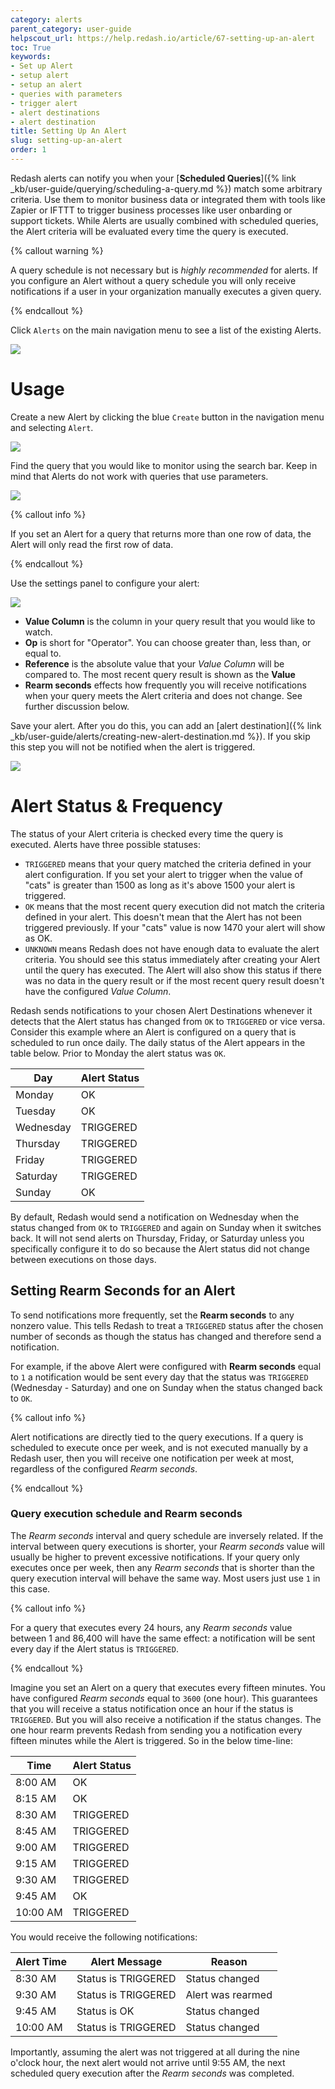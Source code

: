 ```yaml
---
category: alerts
parent_category: user-guide
helpscout_url: https://help.redash.io/article/67-setting-up-an-alert
toc: True
keywords:
- Set up Alert
- setup alert
- setup an alert
- queries with parameters
- trigger alert
- alert destinations
- alert destination
title: Setting Up An Alert
slug: setting-up-an-alert
order: 1
---
```

Redash alerts can notify you when your [**Scheduled Queries**]({% link _kb/user-guide/querying/scheduling-a-query.md %}) match some arbitrary criteria. Use them to monitor business data or integrated them with tools like Zapier or IFTTT to trigger business processes like user onbarding or support tickets. While Alerts are usually combined with scheduled queries, the Alert criteria will be evaluated every time the query is executed.

{% callout warning %}

A query schedule is not necessary but is _highly recommended_ for alerts. If you configure an Alert without a query schedule you will only receive notifications if a user in your organization manually executes a given query.

{% endcallout %}

Click `Alerts` on the main navigation menu to see a list of the existing Alerts.

![](/assets/images/docs/gitbook/alerts.png)

# Usage

Create a new Alert by clicking the blue `Create` button in the navigation menu and selecting `Alert`.

![](/assets/images/docs/gitbook/create-alert.png)

Find the query that you would like to monitor using the search bar. Keep in mind that Alerts do not work with queries that use parameters.

![](/assets/images/docs/gitbook/new-alert-query-search.png)

{% callout info %}

If you set an Alert for a query that returns more than one row of data, the Alert will only read the first row of data.

{% endcallout %}

Use the settings panel to configure your alert:

![](/assets/images/docs/gitbook/alerts_settings.png)

* **Value Column** is the column in your query result that you would like to watch.
* **Op** is short for "Operator". You can choose greater than, less than, or equal to.
* **Reference** is the absolute value that your _Value Column_ will be compared to. The most recent query result is shown as the **Value**
* **Rearm seconds** effects how frequently you will receive notifications when your query meets the Alert criteria and does not change. See further discussion below.

Save your alert. After you do this, you can add an [alert destination]({% link _kb/user-guide/alerts/creating-new-alert-destination.md %}). If you skip this step you will not be notified when the alert is triggered.

![](/assets/images/docs/gitbook/alert_destination.png)

# Alert Status & Frequency

The status of your Alert criteria is checked every time the query is executed. Alerts have three possible statuses:

* `TRIGGERED` means that your query matched the criteria defined in your alert configuration. If you set your alert to trigger when the value of "cats" is greater than 1500 as long as it's above 1500 your alert is triggered.
* `OK` means that the most recent query execution did not match the criteria defined in your alert. This doesn't mean that the Alert has not been triggered previously. If your "cats" value is now 1470 your alert will show as OK.
* `UNKNOWN` means Redash does not have enough data to evaluate the alert criteria. You should see this status immediately after creating your Alert until the query has executed. The Alert will also show this status if there was no data in the query result or if the most recent query result doesn't have the configured _Value Column_.

Redash sends notifications to your chosen Alert Destinations whenever it detects that the Alert status has changed from `OK` to `TRIGGERED` or vice versa. Consider this example where an Alert is configured on a query that is scheduled to run once daily. The daily status of the Alert appears in the table below. Prior to Monday the alert status was `OK`.

| Day       | Alert Status | 
|-----------|--------------| 
| Monday    | OK           | 
| Tuesday   | OK           | 
| Wednesday | TRIGGERED    | 
| Thursday  | TRIGGERED    | 
| Friday    | TRIGGERED    | 
| Saturday  | TRIGGERED    | 
| Sunday    | OK           | 

By default, Redash would send a notification on Wednesday when the status changed from `OK` to `TRIGGERED` and again on Sunday when it switches back. It will not send alerts on Thursday, Friday, or Saturday unless you specifically configure it to do so because the Alert status did not change between executions on those days.

## Setting Rearm Seconds for an Alert

To send notifications more frequently, set the **Rearm seconds** to any nonzero value. This tells Redash to treat a `TRIGGERED` status after the chosen number of seconds as though the status has changed and therefore send a notification.

For example, if the above Alert were configured with **Rearm seconds** equal to `1` a notification would be sent every day that the status was `TRIGGERED` (Wednesday - Saturday) and one on Sunday when the status changed back to `OK`.

{% callout info %}

Alert notifications are directly tied to the query executions. If a query is scheduled to execute once per week, and is not executed manually by a Redash user, then you will receive one notification per week at most, regardless of the configured _Rearm seconds_.

{% endcallout %}

### Query execution schedule and Rearm seconds

The _Rearm seconds_ interval and query schedule are inversely related. If the interval between query executions is shorter, your _Rearm seconds_ value will usually be higher to prevent excessive notifications. If your query only executes once per week, then any _Rearm seconds_ that is shorter than the query execution interval will behave the same way. Most users just use `1` in this case.

{% callout info %}

For a query that executes every 24 hours, any _Rearm seconds_ value between 1 and 86,400 will have the same effect: a notification will be sent every day if the Alert status is `TRIGGERED`.

{% endcallout %}

Imagine you set an Alert on a query that executes every fifteen minutes. You have configured _Rearm seconds_ equal to `3600` (one hour). This guarantees that you will receive a status notification once an hour if the status is `TRIGGERED`. But you will also receive a notification if the status changes. The one hour rearm prevents Redash from sending you a notification every fifteen minutes while the Alert is triggered. So in the below time-line:

| Time     | Alert Status | 
|----------|--------------| 
| 8:00 AM  | OK           | 
| 8:15 AM  | OK           | 
| 8:30 AM  | TRIGGERED    | 
| 8:45 AM  | TRIGGERED    | 
| 9:00 AM  | TRIGGERED    | 
| 9:15 AM  | TRIGGERED    | 
| 9:30 AM  | TRIGGERED    | 
| 9:45 AM  | OK           | 
| 10:00 AM | TRIGGERED    | 

You would receive the following notifications:

| Alert Time | Alert Message       | Reason            | 
|------------|---------------------|-------------------| 
| 8:30 AM    | Status is TRIGGERED | Status changed    | 
| 9:30 AM    | Status is TRIGGERED | Alert was rearmed | 
| 9:45 AM    | Status is OK        | Status changed    | 
| 10:00 AM   | Status is TRIGGERED | Status changed    | 

Importantly, assuming the alert was not triggered at all during the nine o'clock hour, the next alert would not arrive until 9:55 AM, the next scheduled query execution after the _Rearm seconds_ was completed.
